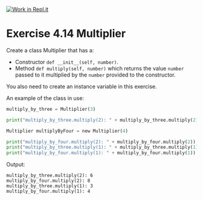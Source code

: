 [![Work in Repl.it](https://classroom.github.com/assets/work-in-replit-14baed9a392b3a25080506f3b7b6d57f295ec2978f6f33ec97e36a161684cbe9.svg)](https://classroom.github.com/online_ide?assignment_repo_id=5384455&assignment_repo_type=AssignmentRepo)
# Exercise 4.14 Multiplier

Create a class Multiplier that has a:

- Constructor `def __init__(self, number)`.
- Method `def multiply(self, number)` which returns the value `number` passed to it multiplied by the `number` provided to the constructor.

You also need to create an instance variable in this exercise.

An example of the class in use:

```python
multiply_by_three = Multiplier(3)

print("multiply_by_three.multiply(2): " + multiply_by_three.multiply(2))

Multiplier multiplyByFour = new Multiplier(4)

print("multiply_by_four.multiply(2): " + multiply_by_four.multiply(2))
print("multiply_by_three.multiply(1): " + multiply_by_three.multiply(1))
print("multiply_by_four.multiply(1): " + multiply_by_four.multiply(1))
```

Output:

```plaintext
multiply_by_three.multiply(2): 6
multiply_by_four.multiply(2): 8
multiply_by_three.multiply(1): 3
multiply_by_four.multiply(1): 4
```
